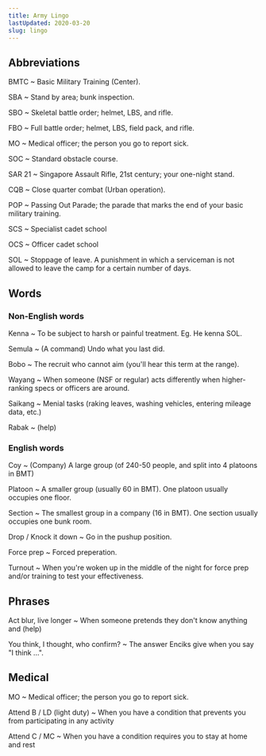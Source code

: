 ```yaml
---
title: Army Lingo
lastUpdated: 2020-03-20
slug: lingo
---
```


<Alert :incomplete="true" />

## Abbreviations
BMTC
  ~ Basic Military Training (Center).

SBA
  ~ Stand by area; bunk inspection.

SBO
  ~ Skeletal battle order; helmet, LBS, and rifle.

FBO
  ~ Full battle order; helmet, LBS, field pack, and rifle.

MO
  ~ Medical officer; the person you go to report sick.

SOC
  ~ Standard obstacle course.

SAR 21
  ~ Singapore Assault Rifle, 21st century; your one-night stand.

CQB
  ~ Close quarter combat (Urban operation).

POP
  ~ Passing Out Parade; the parade that marks the end of your basic military training.

SCS
  ~ Specialist cadet school

OCS
  ~ Officer cadet school

SOL
  ~ Stoppage of leave. A punishment in which a serviceman is not allowed to leave the camp for a certain number of days.

## Words

### Non-English words

Kenna
  ~ To be subject to harsh or painful treatment. Eg. He kenna SOL.

Semula
  ~ (A command) Undo what you last did.

Bobo
  ~ The recruit who cannot aim (you'll hear this term at the range).

Wayang
  ~ When someone (NSF or regular) acts differently when higher-ranking specs or officers are around.
  
Saikang
  ~ Menial tasks (raking leaves, washing vehicles, entering mileage data, etc.)
  
Rabak
  ~ (help)
  
### English words

Coy
  ~ (Company) A large group (of 240-50 people, and split into 4 platoons in BMT)

Platoon
  ~ A smaller group (usually 60 in BMT). One platoon usually occupies one floor.

Section
  ~ The smallest group in a company (16 in BMT). One section usually occupies one bunk room.

Drop / Knock it down
  ~ Go in the pushup position.

Force prep
  ~ Forced preperation.

Turnout
  ~ When you're woken up in the middle of the night for force prep and/or training to test your effectiveness.

## Phrases

Act blur, live longer
  ~ When someone pretends they don't know anything and (help)
  
You think, I thought, who confirm?
  ~ The answer Enciks give when you say "I think ...".


## Medical

MO
  ~ Medical officer; the person you go to report sick.

Attend B / LD (light duty)
  ~ When you have a condition that prevents you from participating in any activity

Attend C / MC
  ~ When you have a condition requires you to stay at home and rest
